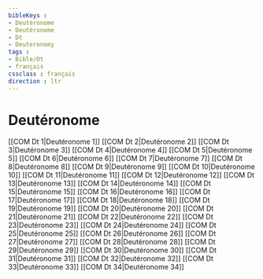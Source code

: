 ```yaml
---
bibleKeys : 
- Deutéronome
- Deutéronome
- Dt
- Deuteronomy
tags : 
- Bible/Dt
- français
cssclass : français
direction : ltr
---
```


# Deutéronome

[[COM Dt 1|Deutéronome 1]]
[[COM Dt 2|Deutéronome 2]]
[[COM Dt 3|Deutéronome 3]]
[[COM Dt 4|Deutéronome 4]]
[[COM Dt 5|Deutéronome 5]]
[[COM Dt 6|Deutéronome 6]]
[[COM Dt 7|Deutéronome 7]]
[[COM Dt 8|Deutéronome 8]]
[[COM Dt 9|Deutéronome 9]]
[[COM Dt 10|Deutéronome 10]]
[[COM Dt 11|Deutéronome 11]]
[[COM Dt 12|Deutéronome 12]]
[[COM Dt 13|Deutéronome 13]]
[[COM Dt 14|Deutéronome 14]]
[[COM Dt 15|Deutéronome 15]]
[[COM Dt 16|Deutéronome 16]]
[[COM Dt 17|Deutéronome 17]]
[[COM Dt 18|Deutéronome 18]]
[[COM Dt 19|Deutéronome 19]]
[[COM Dt 20|Deutéronome 20]]
[[COM Dt 21|Deutéronome 21]]
[[COM Dt 22|Deutéronome 22]]
[[COM Dt 23|Deutéronome 23]]
[[COM Dt 24|Deutéronome 24]]
[[COM Dt 25|Deutéronome 25]]
[[COM Dt 26|Deutéronome 26]]
[[COM Dt 27|Deutéronome 27]]
[[COM Dt 28|Deutéronome 28]]
[[COM Dt 29|Deutéronome 29]]
[[COM Dt 30|Deutéronome 30]]
[[COM Dt 31|Deutéronome 31]]
[[COM Dt 32|Deutéronome 32]]
[[COM Dt 33|Deutéronome 33]]
[[COM Dt 34|Deutéronome 34]]

